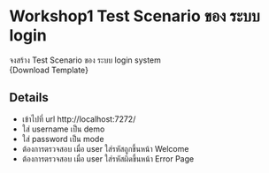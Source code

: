 # Workshop1 Test Scenario ของ ระบบ login
จงสร้าง Test Scenario ของ ระบบ login system  
{Download Template}

## Details
- เข้าไปที่ url http://localhost:7272/
- ใส่ username เป็น demo
- ใส่ password เป็น mode
- ต้องการตรวจสอบ เมื่อ user ใส่รหัสถูกขึ้นหน้า Welcome
- ต้องการตรวจสอบ เมื่อ user ใส่รหัสผิดขึ้นหน้า Error Page
